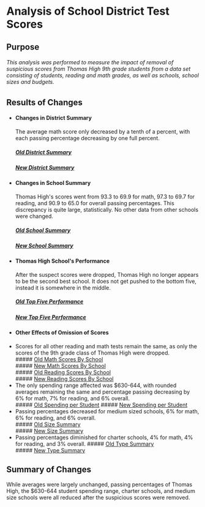 # Analysis of School District Test Scores
## Purpose
###### This analysis was performed to measure the impact of removal of suspicious scores from Thomas High 9th grade students from a data set consisting of students, reading and math grades, as well as schools, school sizes and budgets.

## Results of Changes
  * #### Changes in District Summary
    The average math score only decreased by a tenth of a percent, with each passing percentage decreasing by one full percent.        
    ##### [Old District Summary](https://github.com/SamuelBerryProgramming/School_District_Analysis/blob/master/Resources/District_Summary_Old.png)  
    ##### [New District Summary](https://github.com/SamuelBerryProgramming/School_District_Analysis/blob/master/Resources/District_Summary_New.png)      
  * #### Changes in School Summary
    Thomas High's scores went from 93.3 to 69.9 for math, 97.3 to 69.7 for reading, and 90.9 to 65.0 for overall passing percentages. This discrepancy is quite large, statistically. No other data from other schools were changed.          
    ##### [Old School Summary](https://github.com/SamuelBerryProgramming/School_District_Analysis/blob/master/Resources/School_Summary_Old.png)  
    ##### [New School Summary](https://github.com/SamuelBerryProgramming/School_District_Analysis/blob/master/Resources/School_Summary_New.png)     
  * #### Thomas High School's Performance
    After the suspect scores were dropped, Thomas High no longer appears to be the second best school. It does not get pushed to the bottom five, instead it is somewhere in the middle.           
    ##### [Old Top Five Performance](https://github.com/SamuelBerryProgramming/School_District_Analysis/blob/master/Resources/Top_Schools_Old.png)  
    ##### [New Top Five Performance](https://github.com/SamuelBerryProgramming/School_District_Analysis/blob/master/Resources/Top_Schools_New.png)
  * #### Other Effects of Omission of Scores
   * Scores for all other reading and math tests remain the same, as only the scores of the 9th grade class of Thomas High were dropped.           
    ##### [Old Math Scores By School](https://github.com/SamuelBerryProgramming/School_District_Analysis/blob/master/Resources/Math_Scores_Old.png)  
    ##### [New Math Scores By School](https://github.com/SamuelBerryProgramming/School_District_Analysis/blob/master/Resources/Math_Scores_New.png)  
    ##### [Old Reading Scores By School](https://github.com/SamuelBerryProgramming/School_District_Analysis/blob/master/Resources/Reading_Scores_Old.png)  
    ##### [New Reading Scores By School](https://github.com/SamuelBerryProgramming/School_District_Analysis/blob/master/Resources/Reading_Scores_New.png) 
   * The only spending range affected was $630-644, with rounded averages remaining the same and percentage passing decreasing by 6% for math, 7% for reading, and 6% overall.         
    ##### [Old Spending per Student](https://github.com/SamuelBerryProgramming/School_District_Analysis/blob/master/Resources/Spending_Old.png)
    ##### [New Spending per Student](https://github.com/SamuelBerryProgramming/School_District_Analysis/blob/master/Resources/Spending_New.png) 
   * Passing percentages decreased for medium sized schools, 6% for math, 6% for reading, and 6% overall.          
    ##### [Old Size Summary](https://github.com/SamuelBerryProgramming/School_District_Analysis/blob/master/Resources/Size_New.png)  
    ##### [New Size Summary](https://github.com/SamuelBerryProgramming/School_District_Analysis/blob/master/Resources/Size_Old.png)
   * Passing percentages diminished for charter schools, 4% for math, 4% for reading, and 3% overall.
    ##### [Old Type Summary](https://github.com/SamuelBerryProgramming/School_District_Analysis/blob/master/Resources/Type_Old.png)  
    ##### [New Type Summary](https://github.com/SamuelBerryProgramming/School_District_Analysis/blob/master/Resources/Type_New.png)
## Summary of Changes
 While averages were largely unchanged, passing percentages of Thomas High, the $630-644 student spending range, charter schools, and medium size schools were all reduced after the suspicious scores were removed.
